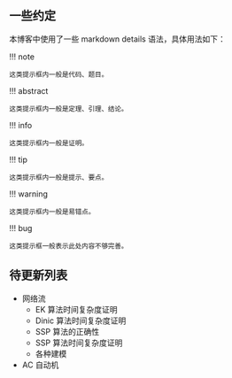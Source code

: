 ## 一些约定

本博客中使用了一些 markdown details 语法，具体用法如下：

!!! note

    这类提示框内一般是代码、题目。

!!! abstract

    这类提示框内一般是定理、引理、结论。

!!! info

    这类提示框内一般是证明。

!!! tip

    这类提示框内一般是提示、要点。

!!! warning

    这类提示框内一般是易错点。

!!! bug

    这类提示框一般表示此处内容不够完善。

## 待更新列表

- 网络流
    - EK 算法时间复杂度证明
    - Dinic 算法时间复杂度证明
    - SSP 算法的正确性
    - SSP 算法时间复杂度证明
    - 各种建模
- AC 自动机